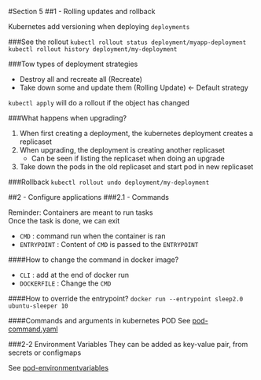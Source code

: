#Section 5
##1 - Rolling updates and rollback

Kubernetes add versioning when deploying `deployments`  

###See the rollout
`kubectl rollout status deployment/myapp-deployment`  
`kubectl rollout history deployment/my-deployment`

###Tow types of deployment strategies
* Destroy all and recreate all (Recreate)
* Take down some and update them (Rolling Update) <- Default strategy

`kubectl apply` will do a rollout if the object has changed

###What happens when upgrading?

1. When first creating a deployment, the kubernetes deployment creates a replicaset
2. When upgrading, the deployment is creating another replicaset
   * Can be seen if listing the replicaset when doing an upgrade 
3. Take down the pods in the old replicaset and start pod in new replicaset

###Rollback
`kubectl rollout undo deployment/my-deployment` 

##2 - Configure applications
###2.1 - Commands

Reminder:
Containers are meant to run tasks   
Once the task is done, we can exit  

* `CMD` : command run when the container is ran
* `ENTRYPOINT` : Content of `CMD` is passed to the `ENTRYPOINT`  

####How to change the command in docker image?
* `CLI` : add at the end of docker run
* `DOCKERFILE` : Change the `CMD`

####How to override the entrypoint?
`docker run --entrypoint sleep2.0 ubuntu-sleeper 10`

####Commands and arguments in kubernetes POD
See [pod-command.yaml](pod-command.yaml)

###2-2 Environment Variables
They can be added as key-value pair, from secrets or configmaps  

See [pod-environmentvariables](pod-environmentvariables.yaml)